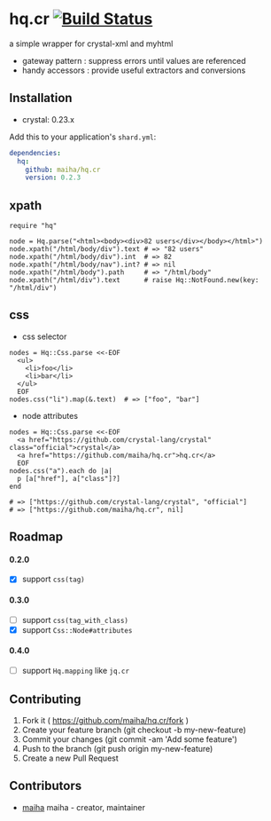 # hq.cr [![Build Status](https://travis-ci.org/maiha/hq.cr.svg?branch=master)](https://travis-ci.org/maiha/hq.cr)

a simple wrapper for crystal-xml and myhtml
- gateway pattern : suppress errors until values are referenced
- handy accessors : provide useful extractors and conversions

## Installation

- crystal: 0.23.x

Add this to your application's `shard.yml`:

```yaml
dependencies:
  hq:
    github: maiha/hq.cr
    version: 0.2.3
```

## xpath

```crystal
require "hq"

node = Hq.parse("<html><body><div>82 users</div></body></html>")
node.xpath("/html/body/div").text # => "82 users"
node.xpath("/html/body/div").int  # => 82
node.xpath("/html/body/nav").int? # => nil
node.xpath("/html/body").path     # => "/html/body"
node.xpath("/html/div").text      # raise Hq::NotFound.new(key: "/html/div")
```

## css

- css selector

```crystal
nodes = Hq::Css.parse <<-EOF
  <ul>
    <li>foo</li>
    <li>bar</li>
  </ul>
  EOF
nodes.css("li").map(&.text)  # => ["foo", "bar"]
```

- node attributes

```crystal
nodes = Hq::Css.parse <<-EOF
  <a href="https://github.com/crystal-lang/crystal" class="official">crystal</a>
  <a href="https://github.com/maiha/hq.cr">hq.cr</a>
  EOF
nodes.css("a").each do |a|
  p [a["href"], a["class"]?]
end

# => ["https://github.com/crystal-lang/crystal", "official"]
# => ["https://github.com/maiha/hq.cr", nil]
```

## Roadmap

#### 0.2.0

- [x] support `css(tag)`

#### 0.3.0

- [ ] support `css(tag_with_class)` 
- [x] support `Css::Node#attributes`

#### 0.4.0

- [ ] support `Hq.mapping` like `jq.cr`

## Contributing

1. Fork it ( https://github.com/maiha/hq.cr/fork )
2. Create your feature branch (git checkout -b my-new-feature)
3. Commit your changes (git commit -am 'Add some feature')
4. Push to the branch (git push origin my-new-feature)
5. Create a new Pull Request

## Contributors

- [maiha](https://github.com/maiha) maiha - creator, maintainer

